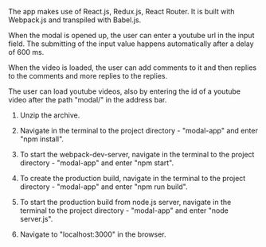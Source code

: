 The app makes use of React.js, Redux.js, React Router. It is built with Webpack.js and transpiled with Babel.js.

When the modal is opened up, the user can enter a youtube url in the input field. The submitting of the input value happens automatically after a delay of 600 ms.

When the video is loaded, the user can add comments to it and then replies to the comments
and more replies to the replies.

The user can load youtube videos, also by entering the id of a youtube video after the path "modal/" in the address bar.



1. Unzip the archive.

2. Navigate in the terminal to the project directory - "modal-app" and enter "npm install".

3. To start the webpack-dev-server, navigate in the terminal to the project directory - "modal-app" and
enter "npm start".

4. To create the production build, navigate in the terminal to the project directory - "modal-app" and
enter "npm run build".

5. To start the production build from node.js server, navigate in the terminal to the project directory - "modal-app" and enter "node server.js".

6. Navigate to "localhost:3000" in the browser.
